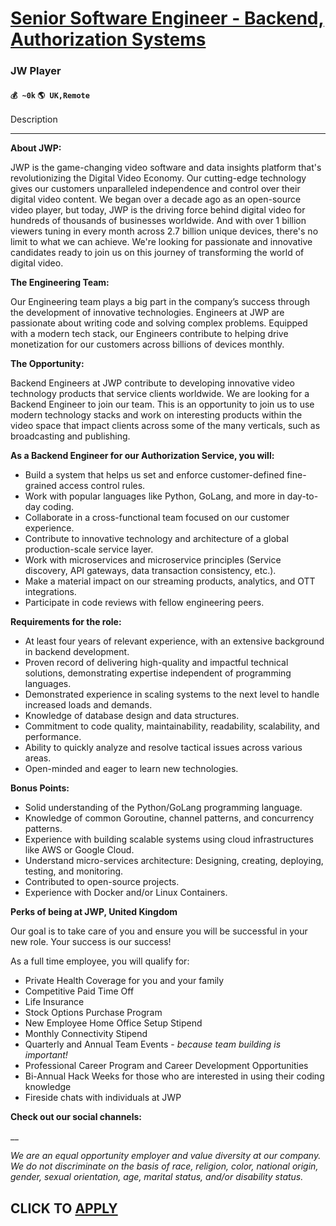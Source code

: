 # [Senior Software Engineer - Backend, Authorization Systems](https://www.remotewlb.com/apply/senior-software-engineer-backend-authorization-systems-78177)  
### JW Player  
#### `💰 ~0k` `🌎 UK,Remote`  

Description

****

**About JWP:**

JWP is the game-changing video software and data insights platform that's revolutionizing the Digital Video Economy. Our cutting-edge technology gives our customers unparalleled independence and control over their digital video content. We began over a decade ago as an open-source video player, but today, JWP is the driving force behind digital video for hundreds of thousands of businesses worldwide. And with over 1 billion viewers tuning in every month across 2.7 billion unique devices, there's no limit to what we can achieve. We're looking for passionate and innovative candidates ready to join us on this journey of transforming the world of digital video.

**The Engineering Team:**

Our Engineering team plays a big part in the company’s success through the development of innovative technologies. Engineers at JWP are passionate about writing code and solving complex problems. Equipped with a modern tech stack, our Engineers contribute to helping drive monetization for our customers across billions of devices monthly.

**The Opportunity:**

Backend Engineers at JWP contribute to developing innovative video technology products that service clients worldwide. We are looking for a Backend Engineer to join our team. This is an opportunity to join us to use modern technology stacks and work on interesting products within the video space that impact clients across some of the many verticals, such as broadcasting and publishing.

**As a Backend Engineer for our Authorization Service, you will:**

  * Build a system that helps us set and enforce customer-defined fine-grained access control rules.
  * Work with popular languages like Python, GoLang, and more in day-to-day coding.
  * Collaborate in a cross-functional team focused on our customer experience.
  * Contribute to innovative technology and architecture of a global production-scale service layer.
  * Work with microservices and microservice principles (Service discovery, API gateways, data transaction consistency, etc.).
  * Make a material impact on our streaming products, analytics, and OTT integrations.
  * Participate in code reviews with fellow engineering peers.

**Requirements for the role:**

  * At least four years of relevant experience, with an extensive background in backend development.
  * Proven record of delivering high-quality and impactful technical solutions, demonstrating expertise independent of programming languages.
  * Demonstrated experience in scaling systems to the next level to handle increased loads and demands.
  * Knowledge of database design and data structures.
  * Commitment to code quality, maintainability, readability, scalability, and performance.
  * Ability to quickly analyze and resolve tactical issues across various areas.
  * Open-minded and eager to learn new technologies.

**Bonus Points:**

  * Solid understanding of the Python/GoLang programming language.
  * Knowledge of common Goroutine, channel patterns, and concurrency patterns.
  * Experience with building scalable systems using cloud infrastructures like AWS or Google Cloud.
  * Understand micro-services architecture: Designing, creating, deploying, testing, and monitoring.
  * Contributed to open-source projects.
  * Experience with Docker and/or Linux Containers.

**Perks of being at JWP, United Kingdom**

Our goal is to take care of you and ensure you will be successful in your new role. Your success is our success!

As a full time employee, you will qualify for:

  * Private Health Coverage for you and your family
  * Competitive Paid Time Off
  * Life Insurance
  * Stock Options Purchase Program
  * New Employee Home Office Setup Stipend
  * Monthly Connectivity Stipend
  * Quarterly and Annual Team Events - _because team building is important!_
  * Professional Career Program and Career Development Opportunities
  * Bi-Annual Hack Weeks for those who are interested in using their coding knowledge
  * Fireside chats with individuals at JWP

**Check out our social channels:**

__

_We are an equal opportunity employer and value diversity at our company. We do not discriminate on the basis of race, religion, color, national origin, gender, sexual orientation, age, marital status, and/or disability status._

  
## CLICK TO [APPLY](https://www.remotewlb.com/apply/senior-software-engineer-backend-authorization-systems-78177)

